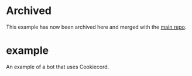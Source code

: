 # Archived
This example has now been archived here and merged with the [main repo](https://github.com/cookiecord/cookiecord).

# example
An example of a bot that uses Cookiecord.
